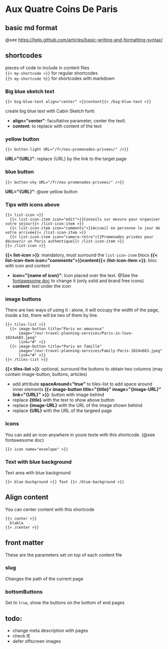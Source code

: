 # Aux Quatre Coins De Paris

## basic md format
@see https://help.github.com/articles/basic-writing-and-formatting-syntax/

## shortcodes
pieces of code to include in content files\
`{{< my-shortcode >}}` for regular shortcodes\
`{{% my-shortcode %}}` for shortcodes with markdown

### Big blue sketch text
```
{{< big-blue-text align="center" >}}content{{< /big-blue-text >}}
```
create big blue text with Cabin Sketch font\
* **align="center"**: facultative parameter, center the text\
* **content**: to replace with content of the text

### yellow button
```
{{< button-light URL="/fr/nos-promenades-privees/" />}}
```
**URL="{URL}"**: replace {URL} by the link to the target page

### blue button
```
{{< button-sky URL="/fr/nos-promenades-privees/" />}}
```
**URL="{URL}"**: @see yellow button

### Tips with icons above
```
{{< list-icon >}}
  {{< list-icon-item icon="edit">}}Conseils sur mesure pour organiser votre séjour{{< /list-icon-item >}}
  {{< list-icon-item icon="comments">}}Accueil en personne le jour de votre arrivée{{< /list-icon-item >}}
  {{< list-icon-item icon="camera-retro">}}Promenades privées pour découvrir un Paris authentique{{< /list-icon-item >}}
{{< /list-icon >}}
```
**{{< list-icon >}}**: mandatory, must surround the `list-icon-item` blocs
**{{< list-icon-item icon="comments">}}content{{< /list-icon-item >}}**: bloc with icon and content
* **icon="{name of icon}"**: Icon placed over the text. @See the [fontawesome doc](https://fontawesome.com/icons?d=gallery&s=solid&m=free) to change it (only solid and brand free icons)
* **content**: text under the icon

### image buttons
There are two ways of using it : alone, it will occupy the width of the page, inside a list, there will be two of them by line.
```
{{< tiles-list >}}
  {{< image-button title="Paris en amoureux"
      image="/our-travel-planning-services/Paris-in-love-1024x683.jpeg"
      link="#" >}}
  {{< image-button title="Paris en famille"
      image="/our-travel-planning-services/Family-Paris-1024x683.jpeg"
      link="#" >}}
{{< /tiles-list >}}
```
**{{< tiles-list >}}**: optional, surround the buttons to obtain two columns (may contain image-button, buttons, articles)
* add attribute **spaceAround="true"** to tiles-list to add space around inner elements
**{{< image-button title="{title}" image="{image-URL}" link="{URL}" >}}**: button with image behind
* replace **{title}** with the text to show above button
* replace **{image-URL}** with the URL of the image shown behind
* replace **{URL}** with the URL of the targeed page

### Icons
You can add an icon anywhere in youre texte with this shortcode. (@see fontawesome doc)
```
{{< icon name="envelope" >}}
```

### Text with blue background
Text area with blue background
```
{{< blue-background >}} Text {{< /blue-background >}}
```

## Align content
You can center content with this shortcode
```
{{< center >}}
  blabla
{{< /center >}}
```

## front matter
These are the parameters set on top of each content file

### slug
Changes the path of the current page

### bottomButtons
Set to `true`, show the buttons on the bottom of end pages


## todo:

* change meta description with pages
* check IE
* defer offscreen images
